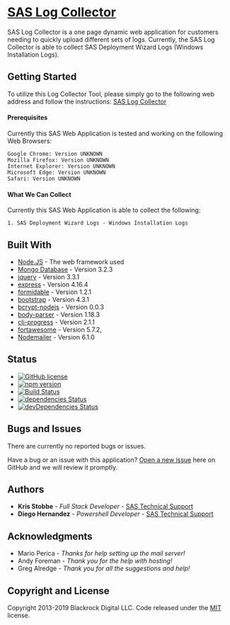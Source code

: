# [SAS Log Collector](http://stormfly.na.sas.com/)


SAS Log Collector is a one page dynamic web application for customers needing to quickly upload different sets of logs. Currently, the SAS Log Collector is able to collect SAS Deployment Wizard Logs (Windows Installation Logs).


## Getting Started

To utilize this Log Collector Tool, please simply go to the following web address and follow the instructions: [SAS Log Collector](http://stormfly.na.sas.com/)

#### Prerequisites

Currently this SAS Web Application is tested and working on the following Web Browsers: 

```
Google Chrome: Version UNKNOWN
Mozilla Firefox: Version UNKNOWN
Internet Explorer: Version UNKNOWN
Microsoft Edge: Version UNKNOWN
Safari: Version UNKNOWN
```

#### What We Can Collect

Currently this SAS Web Application is able to collect the following:
```
1. SAS Deployment Wizard Logs - Windows Installation Logs
```

## Built With

* [Node.JS](http://www.dropwizard.io/1.0.2/docs/) - The web framework used
* [Mongo Database]() - Version 3.2.3
* [jquery]() - Version 3.3.1
* [express]() - Version 4.16.4
* [formidable]() - Version 1.2.1
* [bootstrap]() - Version 4.3.1
* [bcrypt-nodejs]() - Version 0.0.3
* [body-parser]() - Version 1.18.3
* [cli-progress]() - Version 2.1.1
* [fortawesome]() - Version 5.7.2,
* [Nodemailer]() - Version 6.1.0


## Status

* [![GitHub license](https://img.shields.io/badge/license-MIT-blue.svg)](https://raw.githubusercontent.com/BlackrockDigital/startbootstrap-freelancer/master/LICENSE)
* [![npm version](https://img.shields.io/npm/v/startbootstrap-freelancer.svg)](https://www.npmjs.com/package/startbootstrap-freelancer)
* [![Build Status](https://travis-ci.org/BlackrockDigital/startbootstrap-freelancer.svg?branch=master)](https://travis-ci.org/BlackrockDigital/startbootstrap-freelancer)
* [![dependencies Status](https://david-dm.org/BlackrockDigital/startbootstrap-freelancer/status.svg)](https://david-dm.org/BlackrockDigital/startbootstrap-freelancer)
* [![devDependencies Status](https://david-dm.org/BlackrockDigital/startbootstrap-freelancer/dev-status.svg)](https://david-dm.org/BlackrockDigital/startbootstrap-freelancer?type=dev)


## Bugs and Issues
There are currently no reported bugs or issues.

Have a bug or an issue with this application? [Open a new issue](https://github.com/sas-austin-development/SAS-Log-Collector/issues/new) here on GitHub and we will review it promptly.


## Authors

* **Kris Stobbe** - *Full Stack Developer* - [SAS Technical Support](https://github.com/KrisStobbe)
* **Diego Hernandez** - *Powershell Developer* - [SAS Technical Support](https://github.com/dherna35)


## Acknowledgments

* Mario Perica - *Thanks for help setting up the mail server!*
* Andy Foreman - *Thank you for the help with hosting!*
* Greg Alredge - *Thank you for all the suggestions and help!*

## Copyright and License

Copyright 2013-2019 Blackrock Digital LLC. Code released under the [MIT](https://github.com/BlackrockDigital/startbootstrap-freelancer/blob/gh-pages/LICENSE) license.

